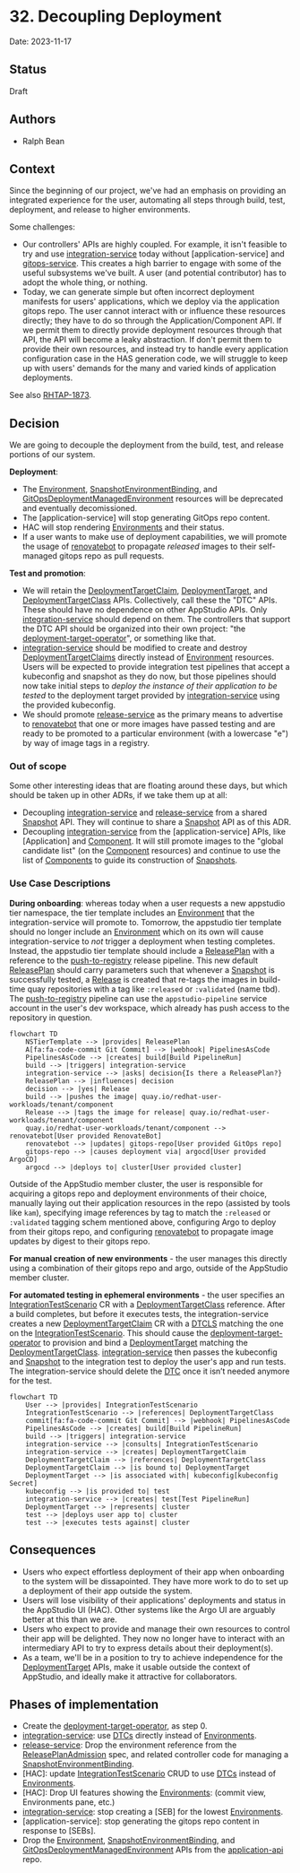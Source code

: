 # 32. Decoupling Deployment

Date: 2023-11-17

## Status

Draft

## Authors

- Ralph Bean

## Context

Since the beginning of our project, we've had an emphasis on providing an integrated experience for
the user, automating all steps through build, test, deployment, and release to higher environments.

Some challenges:

- Our controllers' APIs are highly coupled. For example, it isn't feasible to try and use
  [integration-service] today without [application-service] and [gitops-service]. This creates
  a high barrier to engage with some of the useful subsystems we've built. A user (and potential
  contributor) has to adopt the whole thing, or nothing.
- Today, we can generate simple but often incorrect deployment manifests for users' applications,
  which we deploy via the application gitops repo. The user cannot interact with or influence these
  resources directly; they have to do so through the Application/Component API. If we permit them to
  directly provide deployment resources through that API, the API will become a leaky abstraction.
  If don't permit them to provide their own resources, and instead try to handle every application
  configuration case in the HAS generation code, we will struggle to keep up with users' demands for
  the many and varied kinds of application deployments.

See also [RHTAP-1873](https://issues.redhat.com/browse/RHTAP-1873).

## Decision

We are going to decouple the deployment from the build, test, and release portions of our system.

**Deployment**:

- The [Environment], [SnapshotEnvironmentBinding], and [GitOpsDeploymentManagedEnvironment]
  resources will be deprecated and eventually decomissioned.
- The [application-service] will stop generating GitOps repo content.
- HAC will stop rendering [Environments] and their status.
- If a user wants to make use of deployment capabilities, we will promote the usage of [renovatebot]
  to propagate _released_ images to their self-managed gitops repo as pull requests.

**Test and promotion**:

- We will retain the [DeploymentTargetClaim], [DeploymentTarget], and [DeploymentTargetClass] APIs.
  Collectively, call these the "DTC" APIs. These should have no dependence on other AppStudio APIs.
  Only [integration-service] should depend on them. The controllers that support the DTC API should
  be organized into their own project: "the [deployment-target-operator]", or something like that.
- [integration-service] should be modified to create and destroy [DeploymentTargetClaims] directly
  instead of [Environment] resources. Users will be expected to provide integration test pipelines
  that accept a kubeconfig and snapshot as they do now, but those pipelines should now take initial
  steps to *deploy the instance of their application to be tested* to the deployment target provided
  by [integration-service] using the provided kubeconfig.
- We should promote [release-service] as the primary means to advertise to [renovatebot] that one or
  more images have passed testing and are ready to be promoted to a particular environment (with
  a lowercase "e") by way of image tags in a registry.

### Out of scope

Some other interesting ideas that are floating around these days, but which should be taken up in
other ADRs, if we take them up at all:

- Decoupling [integration-service] and [release-service] from a shared [Snapshot] API. They will
  continue to share a [Snapshot] API as of this ADR.
- Decoupling [integration-service] from the [application-service] APIs, like [Application] and
  [Component]. It will still promote images to the "global candidate list" (on the [Component]
  resources) and continue to use the list of [Components] to guide its construction of [Snapshots].

### Use Case Descriptions

**During onboarding**: whereas today when a user requests a new appstudio tier namespace, the tier
template includes an [Environment] that the integration-service will promote to. Tomorrow, the
appstudio tier template should no longer include an [Environment] which on its own will cause
integration-service to _not_ trigger a deployment when testing completes. Instead, the appstudio
tier template should include a [ReleasePlan] with a reference to the [push-to-registry]
release pipeline. This new default [ReleasePlan] should carry parameters such that whenever
a [Snapshot] is successfully tested, a [Release] is created that re-tags the images in build-time
quay repositories with a tag like `:released` or `:validated` (name tbd). The
[push-to-registry] pipeline can use the `appstudio-pipeline` service account in the user's
dev workspace, which already has push access to the repository in question.

```mermaid
flowchart TD
    NSTierTemplate --> |provides| ReleasePlan
    A[fa:fa-code-commit Git Commit] --> |webhook| PipelinesAsCode
    PipelinesAsCode --> |creates| build[Build PipelineRun]
    build --> |triggers| integration-service
    integration-service --> |asks| decision{Is there a ReleasePlan?}
    ReleasePlan --> |influences| decision
    decision --> |yes| Release
    build --> |pushes the image| quay.io/redhat-user-workloads/tenant/component
    Release --> |tags the image for release| quay.io/redhat-user-workloads/tenant/component
    quay.io/redhat-user-workloads/tenant/component --> renovatebot[User provided RenovateBot]
    renovatebot --> |updates| gitops-repo[User provided GitOps repo]
    gitops-repo --> |causes deployment via| argocd[User provided ArgoCD]
    argocd --> |deploys to| cluster[User provided cluster]
```

Outside of the AppStudio member cluster, the user is responsible for acquiring a gitops repo and
deployment environments of their choice, manually laying out their application resources in the repo
(assisted by tools like `kam`), specifying image references by tag to match the `:released` or
`:validated` tagging schem mentioned above, configuring Argo to deploy from their gitops repo, and
configuring [renovatebot] to propagate image updates by digest to their gitops repo.

**For manual creation of new environments** - the user manages this directly using a combination of
their gitops repo and argo, outside of the AppStudio member cluster.

**For automated testing in ephemeral environments** - the user specifies an
[IntegrationTestScenario] CR with a [DeploymentTargetClass] reference. After a build completes, but
before it executes tests, the integration-service creates a new [DeploymentTargetClaim] CR with
a [DTCLS] matching the one on the [IntegrationTestScenario]. This should cause the
[deployment-target-operator] to provision and bind a [DeploymentTarget] matching the
[DeploymentTargetClass]. [integration-service] then passes the kubeconfig and [Snapshot] to the
integration test to deploy the user's app and run tests.  The integration-service should delete the
[DTC] once it isn’t needed anymore for the test.

```mermaid
flowchart TD
    User --> |provides| IntegrationTestScenario
    IntegrationTestScenario --> |references| DeploymentTargetClass
    commit[fa:fa-code-commit Git Commit] --> |webhook| PipelinesAsCode
    PipelinesAsCode --> |creates| build[Build PipelineRun]
    build --> |triggers| integration-service
    integration-service --> |consults| IntegrationTestScenario
    integration-service --> |creates| DeploymentTargetClaim
    DeploymentTargetClaim --> |references| DeploymentTargetClass
    DeploymentTargetClaim --> |is bound to| DeploymentTarget
    DeploymentTarget --> |is associated with| kubeconfig[kubeconfig Secret]
    kubeconfig --> |is provided to| test
    integration-service --> |creates| test[Test PipelineRun]
    DeploymentTarget --> |represents| cluster
    test --> |deploys user app to| cluster
    test --> |executes tests against| cluster
```

## Consequences

- Users who expect effortless deployment of their app when onboarding to the system will be
  dissapointed. They have more work to do to set up a deployment of their app outside the system.
- Users will lose visibility of their applications' deployments and status in the AppStudio UI
  (HAC). Other systems like the Argo UI are arguably better at this than we are.
- Users who expect to provide and manage their own resources to control their app will be delighted.
  They now no longer have to interact with an intermediary API to try to express details about their
  deployment(s).
- As a team, we'll be in a position to try to achieve independence for the [DeploymentTarget] APIs,
  make it usable outside the context of AppStudio, and ideally make it attractive for collaborators.

## Phases of implementation

- Create the [deployment-target-operator], as step 0.
- [integration-service]: use [DTCs] directly instead of [Environments].
- [release-service]: Drop the environment reference from the [ReleasePlanAdmission] spec, and
  related controller code for managing a [SnapshotEnvironmentBinding].
- [HAC]: update [IntegrationTestScenario] CRUD to use [DTCs] instead of [Environments].
- [HAC]: Drop UI features showing the [Environments]: (commit view, Environments pane, etc.)
- [integration-service]: stop creating a [SEB] for the lowest [Environments].
- [application-service]: stop generating the gitops repo content in response to [SEBs].
- Drop the [Environment], [SnapshotEnvironmentBinding], and [GitOpsDeploymentManagedEnvironment]
  APIs from the [application-api] repo.

[renovatebot]: https://github.com/renovatebot/renovate
[deployment-target-operator]: #
[gitops-service]: ../ref/gitops-service.md
[push-to-registry]: https://github.com/redhat-appstudio/release-service-catalog/tree/main/pipelines/push-to-external-registry
[application-api]: https://github.com/redhat-appstudio/application-api
[integration-service]: ../book/integration-service.md
[release-service]: ../book/release-service.md
[Component]: ../ref/application-environment-api.md#component
[Components]: ../ref/application-environment-api.md#component
[Environment]: ../ref/application-environment-api.md#environment
[Environments]: ../ref/application-environment-api.md#environment
[GitOpsDeploymentManagedEnvironment]: ../ref/application-environment-api.md#GitOpsDeploymentManagedEnvironment
[GitOpsDeploymentManagedEnvironments]: ../ref/application-environment-api.md#GitOpsDeploymentManagedEnvironment
[SnapshotEnvironmentBinding]: ../ref/application-environment-api.md#snapshotenvironmentbinding
[SnapshotEnvironmentBindings]: ../ref/application-environment-api.md#snapshotenvironmentbinding
[Snapshot]: ../ref/application-environment-api.md#snapshot
[Snapshots]: ../ref/application-environment-api.md#snapshot
[Release]: ../ref/release-service.md#Release
[Releases]: ../ref/release-service.md#Release
[ReleasePlan]: ../ref/release-service.md#ReleasePlan
[ReleasePlans]: ../ref/release-service.md#ReleasePlan
[ReleasePlanAdmission]: ../ref/release-service.md#ReleasePlanAdmission
[ReleasePlanAdmissions]: ../ref/release-service.md#ReleasePlanAdmission
[IntegrationTestScenario]: ../ref/integration-service.md#IntegrationTestScenario
[IntegrationTestScenarios]: ../ref/integration-service.md#IntegrationTestScenario
[DT]: ../ref/application-environment-api.md#deploymenttarget
[DTs]: ../ref/application-environment-api.md#deploymenttarget
[DeploymentTarget]: ../ref/application-environment-api.md#deploymenttarget
[DeploymentTargets]: ../ref/application-environment-api.md#deploymenttarget
[DTC]: ../ref/application-environment-api.md#deploymenttargetclaim
[DTCs]: ../ref/application-environment-api.md#deploymenttargetclaim
[DeploymentTargetClaim]: ../ref/application-environment-api.md#deploymenttargetclaim
[DeploymentTargetClaims]: ../ref/application-environment-api.md#deploymenttargetclaim
[DTCls]: ../ref/application-environment-api.md#deploymenttargetclass
[DTClses]: ../ref/application-environment-api.md#deploymenttargetclass
[DeploymentTargetClass]: ../ref/application-environment-api.md#deploymenttargetclass
[DeploymentTargetClasses]: ../ref/application-environment-api.md#deploymenttargetclass
